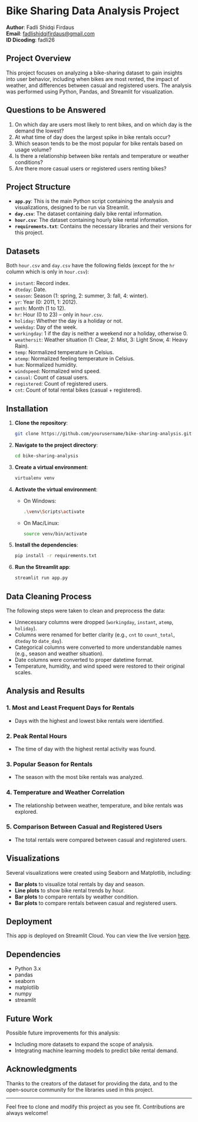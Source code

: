 # Bike Sharing Data Analysis Project

**Author**: Fadli Shidqi Firdaus  
**Email**: fadlishidqifirdaus@gmail.com  
**ID Dicoding**: fadli26

## Project Overview

This project focuses on analyzing a bike-sharing dataset to gain insights into user behavior, including when bikes are most rented, the impact of weather, and differences between casual and registered users. The analysis was performed using Python, Pandas, and Streamlit for visualization.

## Questions to be Answered

1. On which day are users most likely to rent bikes, and on which day is the demand the lowest?
2. At what time of day does the largest spike in bike rentals occur?
3. Which season tends to be the most popular for bike rentals based on usage volume?
4. Is there a relationship between bike rentals and temperature or weather conditions?
5. Are there more casual users or registered users renting bikes?

## Project Structure

- **`app.py`**: This is the main Python script containing the analysis and visualizations, designed to be run via Streamlit.
- **`day.csv`**: The dataset containing daily bike rental information.
- **`hour.csv`**: The dataset containing hourly bike rental information.
- **`requirements.txt`**: Contains the necessary libraries and their versions for this project.

## Datasets

Both `hour.csv` and `day.csv` have the following fields (except for the `hr` column which is only in `hour.csv`):

- `instant`: Record index.
- `dteday`: Date.
- `season`: Season (1: spring, 2: summer, 3: fall, 4: winter).
- `yr`: Year (0: 2011, 1: 2012).
- `mnth`: Month (1 to 12).
- `hr`: Hour (0 to 23) – only in `hour.csv`.
- `holiday`: Whether the day is a holiday or not.
- `weekday`: Day of the week.
- `workingday`: 1 if the day is neither a weekend nor a holiday, otherwise 0.
- `weathersit`: Weather situation (1: Clear, 2: Mist, 3: Light Snow, 4: Heavy Rain).
- `temp`: Normalized temperature in Celsius.
- `atemp`: Normalized feeling temperature in Celsius.
- `hum`: Normalized humidity.
- `windspeed`: Normalized wind speed.
- `casual`: Count of casual users.
- `registered`: Count of registered users.
- `cnt`: Count of total rental bikes (casual + registered).

## Installation

1. **Clone the repository**:
    ```bash
    git clone https://github.com/yourusername/bike-sharing-analysis.git
    ```

2. **Navigate to the project directory**:
    ```bash
    cd bike-sharing-analysis
    ```

3. **Create a virtual environment**:
    ```bash
    virtualenv venv
    ```

4. **Activate the virtual environment**:
   - On Windows:
     ```bash
     .\venv\Scripts\activate
     ```
   - On Mac/Linux:
     ```bash
     source venv/bin/activate
     ```

5. **Install the dependencies**:
    ```bash
    pip install -r requirements.txt
    ```

6. **Run the Streamlit app**:
    ```bash
    streamlit run app.py
    ```

## Data Cleaning Process

The following steps were taken to clean and preprocess the data:
- Unnecessary columns were dropped (`workingday`, `instant`, `atemp`, `holiday`).
- Columns were renamed for better clarity (e.g., `cnt` to `count_total`, `dteday` to `date_day`).
- Categorical columns were converted to more understandable names (e.g., season and weather situation).
- Date columns were converted to proper datetime format.
- Temperature, humidity, and wind speed were restored to their original scales.

## Analysis and Results

### 1. **Most and Least Frequent Days for Rentals**  
   - Days with the highest and lowest bike rentals were identified.

### 2. **Peak Rental Hours**  
   - The time of day with the highest rental activity was found.

### 3. **Popular Season for Rentals**  
   - The season with the most bike rentals was analyzed.

### 4. **Temperature and Weather Correlation**  
   - The relationship between weather, temperature, and bike rentals was explored.

### 5. **Comparison Between Casual and Registered Users**  
   - The total rentals were compared between casual and registered users.

## Visualizations

Several visualizations were created using Seaborn and Matplotlib, including:
- **Bar plots** to visualize total rentals by day and season.
- **Line plots** to show bike rental trends by hour.
- **Bar plots** to compare rentals by weather condition.
- **Bar plots** to compare rentals between casual and registered users.

## Deployment

This app is deployed on Streamlit Cloud. You can view the live version [here](https://yourappname.streamlit.app).

## Dependencies

- Python 3.x
- pandas
- seaborn
- matplotlib
- numpy
- streamlit

## Future Work

Possible future improvements for this analysis:
- Including more datasets to expand the scope of analysis.
- Integrating machine learning models to predict bike rental demand.

## Acknowledgments

Thanks to the creators of the dataset for providing the data, and to the open-source community for the libraries used in this project.

---

Feel free to clone and modify this project as you see fit. Contributions are always welcome!
